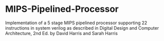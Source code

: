 # MIPS-Pipelined-Processor
Implementation of a 5 stage MIPS pipelined processor supporting 22 instructions in system verilog as described in Digital Design and Computer Architecture, 2nd Ed. by David Harris and Sarah Harris

